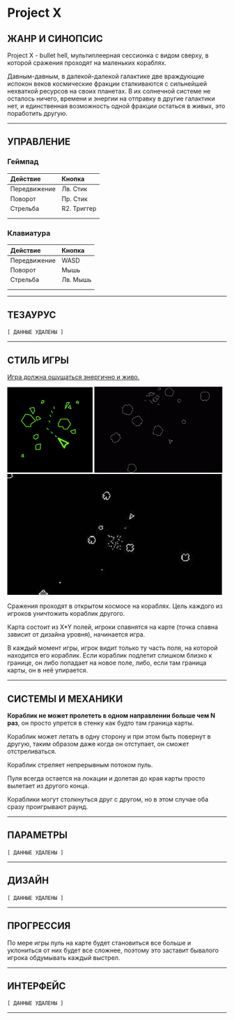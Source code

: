 # Project X

## ЖАНР И СИНОПСИС

Project X - bullet hell, мультиплеерная сессионка с видом сверху, 
в которой сражения проходят на маленьких кораблях.

Давным-давным, в далекой-далекой галактике две
враждующие испокон веков космические фракции сталкиваются с сильнейшей
нехваткой ресурсов на своих планетах. В их солнечной системе не осталось ничего, времени и энергии на отправку в другие галактики нет, и единственная 
возможность одной фракции остаться в живых, это поработить другую.

---

## УПРАВЛЕНИЕ

### Геймпад

| Действие     | Кнопка      |
|:------------ |:----------- |
| Передвижение | Лв. Стик    |
| Поворот      | Пр. Стик    |
| Стрельба     | R2. Триггер |
|              |             |
|              |             |

### Клавиатура

| Действие     | Кнопка   |
|:------------ |:-------- |
| Передвижение | WASD     |
| Поворот      | Мышь     |
| Стрельба     | Лв. Мышь |
|              |          |
|              |          |

---

## ТЕЗАУРУС

`[ ДАННЫЕ УДАЛЕНЫ ]`

---

## СТИЛЬ ИГРЫ

<u>Игра должна ощущаться энергично и живо.</u>

<img src="./img/ref_1.png" title="" alt="" width="196"> <img title="" src="./img/ref_2.png" alt="" width="294" data-align="inline"> <img src="./img/ref_3.png" title="" alt="" width="493">

Сражения проходят в открытом космосе на кораблях.  Цель каждого из игроков уничтожить кораблик другого.

Карта состоит из X*Y полей, игроки спавнятся на карте (точка спавна зависит от дизайна уровня), начинается игра.  

В каждый момент игры, игрок видит только ту часть поля, на которой находится его кораблик. Если кораблик подлетит слишком близко к границе, он либо попадает на новое поле, либо, если там граница карты, он в неё упирается.

---

## СИСТЕМЫ И МЕХАНИКИ

**Кораблик не может пролететь в одном направлении больше чем N раз**, он просто упрется в стенку как будто там граница карты.

Кораблик может летать в одну сторону и при этом быть повернут в другую, таким образом даже когда он отступает, он сможет отстреливаться.

Кораблик стреляет непрерывным потоком пуль.

Пуля всегда остается на локации и долетая до края карты просто вылетает из другого конца.

Кораблики могут столкнуться друг с другом, но в этом случае оба сразу проигрывают раунд.

---

## ПАРАМЕТРЫ

`[ ДАННЫЕ УДАЛЕНЫ ]`

---

## ДИЗАЙН

`[ ДАННЫЕ УДАЛЕНЫ ]`

---

## ПРОГРЕССИЯ

По мере игры пуль на карте будет становиться все больше и уклониться от них будет все сложнее, поэтому это заставит бывалого игрока обдумывать каждый выстрел.

---

## ИНТЕРФЕЙС

`[ ДАННЫЕ УДАЛЕНЫ ]`

---
